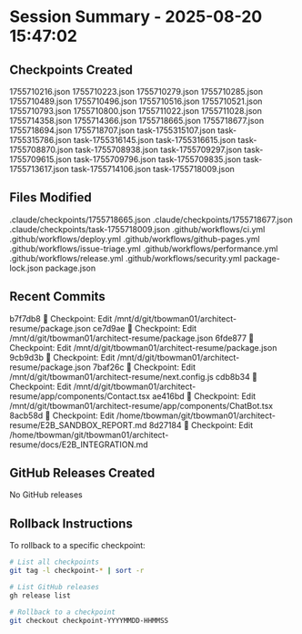 # Session Summary - 2025-08-20 15:47:02

## Checkpoints Created
1755710216.json
1755710223.json
1755710279.json
1755710285.json
1755710489.json
1755710496.json
1755710516.json
1755710521.json
1755710793.json
1755710800.json
1755711022.json
1755711028.json
1755714358.json
1755714366.json
1755718665.json
1755718677.json
1755718694.json
1755718707.json
task-1755315107.json
task-1755315786.json
task-1755316145.json
task-1755316615.json
task-1755708870.json
task-1755708938.json
task-1755709297.json
task-1755709615.json
task-1755709796.json
task-1755709835.json
task-1755713617.json
task-1755714106.json
task-1755718009.json

## Files Modified
.claude/checkpoints/1755718665.json
.claude/checkpoints/1755718677.json
.claude/checkpoints/task-1755718009.json
.github/workflows/ci.yml
.github/workflows/deploy.yml
.github/workflows/github-pages.yml
.github/workflows/issue-triage.yml
.github/workflows/performance.yml
.github/workflows/release.yml
.github/workflows/security.yml
package-lock.json
package.json

## Recent Commits
b7f7db8 🔖 Checkpoint: Edit /mnt/d/git/tbowman01/architect-resume/package.json
ce7d9ae 🔖 Checkpoint: Edit /mnt/d/git/tbowman01/architect-resume/package.json
6fde877 🔖 Checkpoint: Edit /mnt/d/git/tbowman01/architect-resume/package.json
9cb9d3b 🔖 Checkpoint: Edit /mnt/d/git/tbowman01/architect-resume/package.json
7baf26c 🔖 Checkpoint: Edit /mnt/d/git/tbowman01/architect-resume/next.config.js
cdb8b34 🔖 Checkpoint: Edit /mnt/d/git/tbowman01/architect-resume/app/components/Contact.tsx
ae416bd 🔖 Checkpoint: Edit /mnt/d/git/tbowman01/architect-resume/app/components/ChatBot.tsx
8acb58d 🔖 Checkpoint: Edit /home/tbowman/git/tbowman01/architect-resume/E2B_SANDBOX_REPORT.md
8d27184 🔖 Checkpoint: Edit /home/tbowman/git/tbowman01/architect-resume/docs/E2B_INTEGRATION.md

## GitHub Releases Created
No GitHub releases

## Rollback Instructions
To rollback to a specific checkpoint:
```bash
# List all checkpoints
git tag -l checkpoint-* | sort -r

# List GitHub releases
gh release list

# Rollback to a checkpoint
git checkout checkpoint-YYYYMMDD-HHMMSS
```
